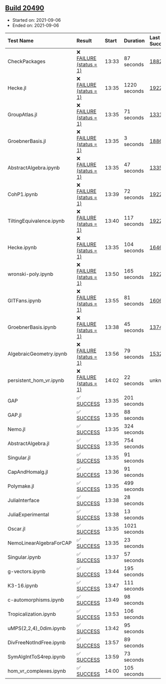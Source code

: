 ## [Build 20490](https://oscarci.mathematik.uni-kl.de/job/oscar/20490/)

* Started on: 2021-09-06
* Ended on: 2021-09-06

| Test Name    | Result | Start | Duration | Last Success | First Failure |
|:-------------|:-------|:------|:---------|:-------------|:--------------|
| CheckPackages | ❌ [FAILURE (status = 1)](https://oscarci.mathematik.uni-kl.de/job/oscar/20490/artifact/logs/build-20490/CheckPackages.log) | 13:33 | 87 seconds | [18822](https://oscarci.mathematik.uni-kl.de/job/oscar/18822/) | [18823](https://oscarci.mathematik.uni-kl.de/job/oscar/18823/) |
| Hecke.jl | ❌ [FAILURE (status = 1)](https://oscarci.mathematik.uni-kl.de/job/oscar/20490/artifact/logs/build-20490/Hecke.jl.log) | 13:35 | 1220 seconds | [19222](https://oscarci.mathematik.uni-kl.de/job/oscar/19222/) | [20152](https://oscarci.mathematik.uni-kl.de/job/oscar/20152/) |
| GroupAtlas.jl | ❌ [FAILURE (status = 1)](https://oscarci.mathematik.uni-kl.de/job/oscar/20490/artifact/logs/build-20490/GroupAtlas.jl.log) | 13:35 | 71 seconds | [13311](https://oscarci.mathematik.uni-kl.de/job/oscar/13311/) | [13312](https://oscarci.mathematik.uni-kl.de/job/oscar/13312/) |
| GroebnerBasis.jl | ❌ [FAILURE (status = 1)](https://oscarci.mathematik.uni-kl.de/job/oscar/20490/artifact/logs/build-20490/GroebnerBasis.jl.log) | 13:35 | 3 seconds | [18864](https://oscarci.mathematik.uni-kl.de/job/oscar/18864/) | [18865](https://oscarci.mathematik.uni-kl.de/job/oscar/18865/) |
| AbstractAlgebra.ipynb | ❌ [FAILURE (status = 1)](https://oscarci.mathematik.uni-kl.de/job/oscar/20490/artifact/logs/build-20490/AbstractAlgebra.ipynb.log) | 13:35 | 47 seconds | [13355](https://oscarci.mathematik.uni-kl.de/job/oscar/13355/) | [13356](https://oscarci.mathematik.uni-kl.de/job/oscar/13356/) |
| CohP1.ipynb | ❌ [FAILURE (status = 1)](https://oscarci.mathematik.uni-kl.de/job/oscar/20490/artifact/logs/build-20490/CohP1.ipynb.log) | 13:39 | 72 seconds | [19222](https://oscarci.mathematik.uni-kl.de/job/oscar/19222/) | [20152](https://oscarci.mathematik.uni-kl.de/job/oscar/20152/) |
| TiltingEquivalence.ipynb | ❌ [FAILURE (status = 1)](https://oscarci.mathematik.uni-kl.de/job/oscar/20490/artifact/logs/build-20490/TiltingEquivalence.ipynb.log) | 13:40 | 117 seconds | [19222](https://oscarci.mathematik.uni-kl.de/job/oscar/19222/) | [20152](https://oscarci.mathematik.uni-kl.de/job/oscar/20152/) |
| Hecke.ipynb | ❌ [FAILURE (status = 1)](https://oscarci.mathematik.uni-kl.de/job/oscar/20490/artifact/logs/build-20490/Hecke.ipynb.log) | 13:35 | 104 seconds | [16463](https://oscarci.mathematik.uni-kl.de/job/oscar/16463/) | [16464](https://oscarci.mathematik.uni-kl.de/job/oscar/16464/) |
| wronski-poly.ipynb | ❌ [FAILURE (status = 1)](https://oscarci.mathematik.uni-kl.de/job/oscar/20490/artifact/logs/build-20490/wronski-poly.ipynb.log) | 13:50 | 165 seconds | [19222](https://oscarci.mathematik.uni-kl.de/job/oscar/19222/) | [20152](https://oscarci.mathematik.uni-kl.de/job/oscar/20152/) |
| GITFans.ipynb | ❌ [FAILURE (status = 1)](https://oscarci.mathematik.uni-kl.de/job/oscar/20490/artifact/logs/build-20490/GITFans.ipynb.log) | 13:55 | 81 seconds | [16068](https://oscarci.mathematik.uni-kl.de/job/oscar/16068/) | [16069](https://oscarci.mathematik.uni-kl.de/job/oscar/16069/) |
| GroebnerBasis.ipynb | ❌ [FAILURE (status = 1)](https://oscarci.mathematik.uni-kl.de/job/oscar/20490/artifact/logs/build-20490/GroebnerBasis.ipynb.log) | 13:38 | 45 seconds | [13748](https://oscarci.mathematik.uni-kl.de/job/oscar/13748/) | [13749](https://oscarci.mathematik.uni-kl.de/job/oscar/13749/) |
| AlgebraicGeometry.ipynb | ❌ [FAILURE (status = 1)](https://oscarci.mathematik.uni-kl.de/job/oscar/20490/artifact/logs/build-20490/AlgebraicGeometry.ipynb.log) | 13:56 | 79 seconds | [15322](https://oscarci.mathematik.uni-kl.de/job/oscar/15322/) | [15323](https://oscarci.mathematik.uni-kl.de/job/oscar/15323/) |
| persistent_hom_vr.ipynb | ❌ [FAILURE (status = 1)](https://oscarci.mathematik.uni-kl.de/job/oscar/20490/artifact/logs/build-20490/persistent_hom_vr.ipynb.log) | 14:02 | 22 seconds | unknown | unknown |
| GAP | ✅ [SUCCESS](https://oscarci.mathematik.uni-kl.de/job/oscar/20490/artifact/logs/build-20490/GAP.log) | 13:35 | 201 seconds |  |  |
| GAP.jl | ✅ [SUCCESS](https://oscarci.mathematik.uni-kl.de/job/oscar/20490/artifact/logs/build-20490/GAP.jl.log) | 13:35 | 88 seconds |  |  |
| Nemo.jl | ✅ [SUCCESS](https://oscarci.mathematik.uni-kl.de/job/oscar/20490/artifact/logs/build-20490/Nemo.jl.log) | 13:35 | 324 seconds |  |  |
| AbstractAlgebra.jl | ✅ [SUCCESS](https://oscarci.mathematik.uni-kl.de/job/oscar/20490/artifact/logs/build-20490/AbstractAlgebra.jl.log) | 13:35 | 754 seconds |  |  |
| Singular.jl | ✅ [SUCCESS](https://oscarci.mathematik.uni-kl.de/job/oscar/20490/artifact/logs/build-20490/Singular.jl.log) | 13:35 | 91 seconds |  |  |
| CapAndHomalg.jl | ✅ [SUCCESS](https://oscarci.mathematik.uni-kl.de/job/oscar/20490/artifact/logs/build-20490/CapAndHomalg.jl.log) | 13:36 | 91 seconds |  |  |
| Polymake.jl | ✅ [SUCCESS](https://oscarci.mathematik.uni-kl.de/job/oscar/20490/artifact/logs/build-20490/Polymake.jl.log) | 13:35 | 499 seconds |  |  |
| JuliaInterface | ✅ [SUCCESS](https://oscarci.mathematik.uni-kl.de/job/oscar/20490/artifact/logs/build-20490/JuliaInterface.log) | 13:38 | 28 seconds |  |  |
| JuliaExperimental | ✅ [SUCCESS](https://oscarci.mathematik.uni-kl.de/job/oscar/20490/artifact/logs/build-20490/JuliaExperimental.log) | 13:38 | 13 seconds |  |  |
| Oscar.jl | ✅ [SUCCESS](https://oscarci.mathematik.uni-kl.de/job/oscar/20490/artifact/logs/build-20490/Oscar.jl.log) | 13:35 | 1021 seconds |  |  |
| NemoLinearAlgebraForCAP | ✅ [SUCCESS](https://oscarci.mathematik.uni-kl.de/job/oscar/20490/artifact/logs/build-20490/NemoLinearAlgebraForCAP.log) | 13:35 | 23 seconds |  |  |
| Singular.ipynb | ✅ [SUCCESS](https://oscarci.mathematik.uni-kl.de/job/oscar/20490/artifact/logs/build-20490/Singular.ipynb.log) | 13:37 | 57 seconds |  |  |
| g-vectors.ipynb | ✅ [SUCCESS](https://oscarci.mathematik.uni-kl.de/job/oscar/20490/artifact/logs/build-20490/g-vectors.ipynb.log) | 13:44 | 195 seconds |  |  |
| K3-16.ipynb | ✅ [SUCCESS](https://oscarci.mathematik.uni-kl.de/job/oscar/20490/artifact/logs/build-20490/K3-16.ipynb.log) | 13:47 | 111 seconds |  |  |
| c-automorphisms.ipynb | ✅ [SUCCESS](https://oscarci.mathematik.uni-kl.de/job/oscar/20490/artifact/logs/build-20490/c-automorphisms.ipynb.log) | 13:49 | 98 seconds |  |  |
| Tropicalization.ipynb | ✅ [SUCCESS](https://oscarci.mathematik.uni-kl.de/job/oscar/20490/artifact/logs/build-20490/Tropicalization.ipynb.log) | 13:53 | 106 seconds |  |  |
| uMPS(2,2,4)_0dim.ipynb | ✅ [SUCCESS](https://oscarci.mathematik.uni-kl.de/job/oscar/20490/artifact/logs/build-20490/uMPS-2-2-4-_0dim.ipynb.log) | 13:42 | 95 seconds |  |  |
| DivFreeNotIndFree.ipynb | ✅ [SUCCESS](https://oscarci.mathematik.uni-kl.de/job/oscar/20490/artifact/logs/build-20490/DivFreeNotIndFree.ipynb.log) | 13:57 | 89 seconds |  |  |
| SymAlgIntToS4rep.ipynb | ✅ [SUCCESS](https://oscarci.mathematik.uni-kl.de/job/oscar/20490/artifact/logs/build-20490/SymAlgIntToS4rep.ipynb.log) | 13:59 | 73 seconds |  |  |
| hom_vr_complexes.ipynb | ✅ [SUCCESS](https://oscarci.mathematik.uni-kl.de/job/oscar/20490/artifact/logs/build-20490/hom_vr_complexes.ipynb.log) | 14:00 | 105 seconds |  |  |
